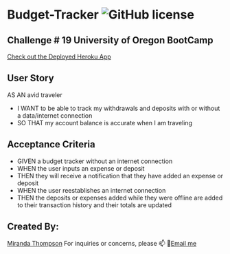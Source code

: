 # Budget-Tracker ![GitHub license](https://img.shields.io/npm/l/express?style=for-the-badge)
## Challenge # 19 University of Oregon BootCamp

[Check out the Deployed Heroku App](https://budget-tracker-app7.herokuapp.com/)

## User Story
AS AN avid traveler
* I WANT to be able to track my withdrawals and deposits with or without a data/internet connection
* SO THAT my account balance is accurate when I am traveling 

## Acceptance Criteria
* GIVEN a budget tracker without an internet connection
* WHEN the user inputs an expense or deposit
* THEN they will receive a notification that they have added an expense or deposit
* WHEN the user reestablishes an internet connection
* THEN the deposits or expenses added while they were offline are added to their transaction history and their totals are updated

## Created By:
[Miranda Thompson](https://github.com/MirandaT77)
For inquiries or concerns, please :mailbox: :love_letter:[Email me](mailto:ranileah7@gmail.com)
